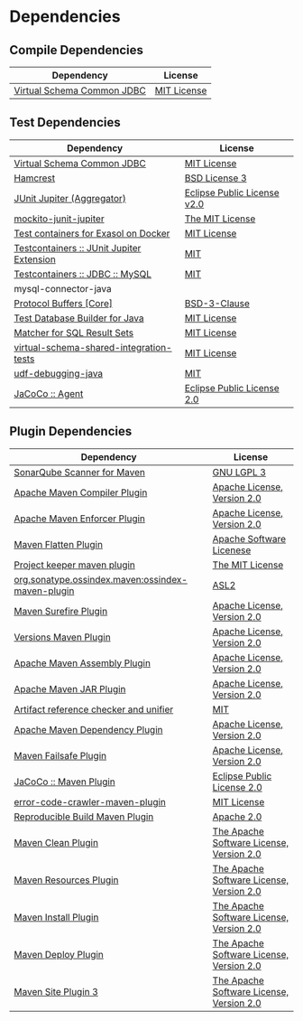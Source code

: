 <!-- @formatter:off -->
# Dependencies

## Compile Dependencies

| Dependency                      | License          |
| ------------------------------- | ---------------- |
| [Virtual Schema Common JDBC][0] | [MIT License][1] |

## Test Dependencies

| Dependency                                      | License                          |
| ----------------------------------------------- | -------------------------------- |
| [Virtual Schema Common JDBC][0]                 | [MIT License][1]                 |
| [Hamcrest][2]                                   | [BSD License 3][3]               |
| [JUnit Jupiter (Aggregator)][4]                 | [Eclipse Public License v2.0][5] |
| [mockito-junit-jupiter][6]                      | [The MIT License][7]             |
| [Test containers for Exasol on Docker][8]       | [MIT License][9]                 |
| [Testcontainers :: JUnit Jupiter Extension][10] | [MIT][11]                        |
| [Testcontainers :: JDBC :: MySQL][10]           | [MIT][11]                        |
| mysql-connector-java                            |                                  |
| [Protocol Buffers [Core]][12]                   | [BSD-3-Clause][13]               |
| [Test Database Builder for Java][14]            | [MIT License][15]                |
| [Matcher for SQL Result Sets][16]               | [MIT License][17]                |
| [virtual-schema-shared-integration-tests][18]   | [MIT License][19]                |
| [udf-debugging-java][20]                        | [MIT][21]                        |
| [JaCoCo :: Agent][22]                           | [Eclipse Public License 2.0][23] |

## Plugin Dependencies

| Dependency                                              | License                                        |
| ------------------------------------------------------- | ---------------------------------------------- |
| [SonarQube Scanner for Maven][24]                       | [GNU LGPL 3][25]                               |
| [Apache Maven Compiler Plugin][26]                      | [Apache License, Version 2.0][27]              |
| [Apache Maven Enforcer Plugin][28]                      | [Apache License, Version 2.0][27]              |
| [Maven Flatten Plugin][29]                              | [Apache Software Licenese][30]                 |
| [Project keeper maven plugin][31]                       | [The MIT License][32]                          |
| [org.sonatype.ossindex.maven:ossindex-maven-plugin][33] | [ASL2][30]                                     |
| [Maven Surefire Plugin][34]                             | [Apache License, Version 2.0][27]              |
| [Versions Maven Plugin][35]                             | [Apache License, Version 2.0][27]              |
| [Apache Maven Assembly Plugin][36]                      | [Apache License, Version 2.0][27]              |
| [Apache Maven JAR Plugin][37]                           | [Apache License, Version 2.0][27]              |
| [Artifact reference checker and unifier][38]            | [MIT][21]                                      |
| [Apache Maven Dependency Plugin][39]                    | [Apache License, Version 2.0][27]              |
| [Maven Failsafe Plugin][40]                             | [Apache License, Version 2.0][27]              |
| [JaCoCo :: Maven Plugin][41]                            | [Eclipse Public License 2.0][23]               |
| [error-code-crawler-maven-plugin][42]                   | [MIT License][43]                              |
| [Reproducible Build Maven Plugin][44]                   | [Apache 2.0][30]                               |
| [Maven Clean Plugin][45]                                | [The Apache Software License, Version 2.0][30] |
| [Maven Resources Plugin][46]                            | [The Apache Software License, Version 2.0][30] |
| [Maven Install Plugin][47]                              | [The Apache Software License, Version 2.0][30] |
| [Maven Deploy Plugin][48]                               | [The Apache Software License, Version 2.0][30] |
| [Maven Site Plugin 3][49]                               | [The Apache Software License, Version 2.0][30] |

[0]: https://github.com/exasol/virtual-schema-common-jdbc/
[1]: https://github.com/exasol/virtual-schema-common-jdbc/blob/main/LICENSE
[2]: http://hamcrest.org/JavaHamcrest/
[3]: http://opensource.org/licenses/BSD-3-Clause
[4]: https://junit.org/junit5/
[5]: https://www.eclipse.org/legal/epl-v20.html
[6]: https://github.com/mockito/mockito
[7]: https://github.com/mockito/mockito/blob/main/LICENSE
[8]: https://github.com/exasol/exasol-testcontainers/
[9]: https://github.com/exasol/exasol-testcontainers/blob/main/LICENSE
[10]: https://testcontainers.org
[11]: http://opensource.org/licenses/MIT
[12]: https://developers.google.com/protocol-buffers
[13]: https://opensource.org/licenses/BSD-3-Clause
[14]: https://github.com/exasol/test-db-builder-java/
[15]: https://github.com/exasol/test-db-builder-java/blob/main/LICENSE
[16]: https://github.com/exasol/hamcrest-resultset-matcher/
[17]: https://github.com/exasol/hamcrest-resultset-matcher/blob/main/LICENSE
[18]: https://github.com/exasol/virtual-schema-shared-integration-tests/
[19]: https://github.com/exasol/virtual-schema-shared-integration-tests/blob/main/LICENSE
[20]: https://github.com/exasol/udf-debugging-java/
[21]: https://opensource.org/licenses/MIT
[22]: https://www.eclemma.org/jacoco/index.html
[23]: https://www.eclipse.org/legal/epl-2.0/
[24]: http://sonarsource.github.io/sonar-scanner-maven/
[25]: http://www.gnu.org/licenses/lgpl.txt
[26]: https://maven.apache.org/plugins/maven-compiler-plugin/
[27]: https://www.apache.org/licenses/LICENSE-2.0.txt
[28]: https://maven.apache.org/enforcer/maven-enforcer-plugin/
[29]: https://www.mojohaus.org/flatten-maven-plugin/
[30]: http://www.apache.org/licenses/LICENSE-2.0.txt
[31]: https://github.com/exasol/project-keeper/
[32]: https://github.com/exasol/project-keeper/blob/main/LICENSE
[33]: https://sonatype.github.io/ossindex-maven/maven-plugin/
[34]: https://maven.apache.org/surefire/maven-surefire-plugin/
[35]: http://www.mojohaus.org/versions-maven-plugin/
[36]: https://maven.apache.org/plugins/maven-assembly-plugin/
[37]: https://maven.apache.org/plugins/maven-jar-plugin/
[38]: https://github.com/exasol/artifact-reference-checker-maven-plugin
[39]: https://maven.apache.org/plugins/maven-dependency-plugin/
[40]: https://maven.apache.org/surefire/maven-failsafe-plugin/
[41]: https://www.jacoco.org/jacoco/trunk/doc/maven.html
[42]: https://github.com/exasol/error-code-crawler-maven-plugin/
[43]: https://github.com/exasol/error-code-crawler-maven-plugin/blob/main/LICENSE
[44]: http://zlika.github.io/reproducible-build-maven-plugin
[45]: http://maven.apache.org/plugins/maven-clean-plugin/
[46]: http://maven.apache.org/plugins/maven-resources-plugin/
[47]: http://maven.apache.org/plugins/maven-install-plugin/
[48]: http://maven.apache.org/plugins/maven-deploy-plugin/
[49]: http://maven.apache.org/plugins/maven-site-plugin/
